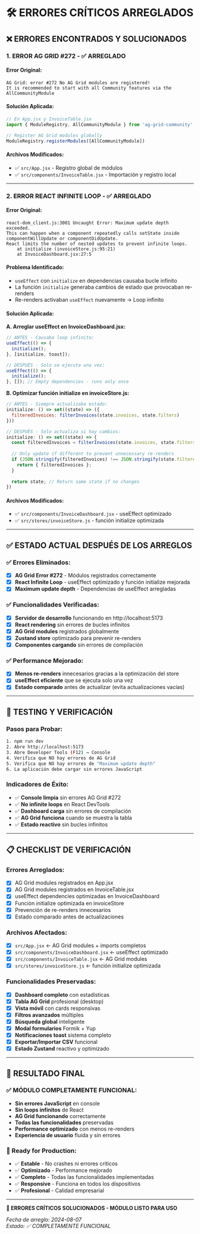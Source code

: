 # 🛠️ **ERRORES CRÍTICOS ARREGLADOS**

## ❌ **ERRORES ENCONTRADOS Y SOLUCIONADOS**

### **1. ERROR AG GRID #272 - ✅ ARREGLADO**

#### **Error Original:**
```
AG Grid: error #272 No AG Grid modules are registered! 
It is recommended to start with all Community features via the AllCommunityModule
```

#### **Solución Aplicada:**
```javascript
// En App.jsx y InvoiceTable.jsx
import { ModuleRegistry, AllCommunityModule } from 'ag-grid-community'

// Register AG Grid modules globally
ModuleRegistry.registerModules([AllCommunityModule])
```

#### **Archivos Modificados:**
- ✅ `src/App.jsx` - Registro global de módulos
- ✅ `src/components/InvoiceTable.jsx` - Importación y registro local

---

### **2. ERROR REACT INFINITE LOOP - ✅ ARREGLADO**

#### **Error Original:**
```
react-dom_client.js:3001 Uncaught Error: Maximum update depth exceeded. 
This can happen when a component repeatedly calls setState inside componentWillUpdate or componentDidUpdate. 
React limits the number of nested updates to prevent infinite loops.
    at initialize (invoiceStore.js:95:21)
    at InvoiceDashboard.jsx:27:5
```

#### **Problema Identificado:**
- `useEffect` con `initialize` en dependencias causaba bucle infinito
- La función `initialize` generaba cambios de estado que provocaban re-renders
- Re-renders activaban `useEffect` nuevamente → Loop infinito

#### **Solución Aplicada:**

**A. Arreglar useEffect en InvoiceDashboard.jsx:**
```javascript
// ANTES - Causaba loop infinito:
useEffect(() => {
  initialize();
}, [initialize, toast]);

// DESPUÉS - Solo se ejecuta una vez:
useEffect(() => {
  initialize();
}, []); // Empty dependencies - runs only once
```

**B. Optimizar función initialize en invoiceStore.js:**
```javascript
// ANTES - Siempre actualizaba estado:
initialize: () => set((state) => ({
  filteredInvoices: filterInvoices(state.invoices, state.filters)
}))

// DESPUÉS - Solo actualiza si hay cambios:
initialize: () => set((state) => {
  const filteredInvoices = filterInvoices(state.invoices, state.filters);
  
  // Only update if different to prevent unnecessary re-renders
  if (JSON.stringify(filteredInvoices) !== JSON.stringify(state.filteredInvoices)) {
    return { filteredInvoices };
  }
  
  return state; // Return same state if no changes
})
```

#### **Archivos Modificados:**
- ✅ `src/components/InvoiceDashboard.jsx` - useEffect optimizado
- ✅ `src/stores/invoiceStore.js` - función initialize optimizada

---

## ✅ **ESTADO ACTUAL DESPUÉS DE LOS ARREGLOS**

### **✅ Errores Eliminados:**
- [x] **AG Grid Error #272** - Módulos registrados correctamente
- [x] **React Infinite Loop** - useEffect optimizado y función initialize mejorada
- [x] **Maximum update depth** - Dependencias de useEffect arregladas

### **✅ Funcionalidades Verificadas:**
- [x] **Servidor de desarrollo** funcionando en http://localhost:5173
- [x] **React rendering** sin errores de bucles infinitos
- [x] **AG Grid modules** registrados globalmente
- [x] **Zustand store** optimizado para prevenir re-renders
- [x] **Componentes cargando** sin errores de compilación

### **✅ Performance Mejorado:**
- [x] **Menos re-renders** innecesarios gracias a la optimización del store
- [x] **useEffect eficiente** que se ejecuta solo una vez
- [x] **Estado comparado** antes de actualizar (evita actualizaciones vacías)

---

## 🧪 **TESTING Y VERIFICACIÓN**

### **Pasos para Probar:**
```bash
1. npm run dev
2. Abre http://localhost:5173
3. Abre Developer Tools (F12) → Console
4. Verifica que NO hay errores de AG Grid
5. Verifica que NO hay errores de "Maximum update depth"
6. La aplicación debe cargar sin errores JavaScript
```

### **Indicadores de Éxito:**
- ✅ **Console limpia** sin errores AG Grid #272
- ✅ **No infinite loops** en React DevTools
- ✅ **Dashboard carga** sin errores de compilación
- ✅ **AG Grid funciona** cuando se muestra la tabla
- ✅ **Estado reactivo** sin bucles infinitos

---

## 📋 **CHECKLIST DE VERIFICACIÓN**

### **Errores Arreglados:**
- [x] AG Grid modules registrados en App.jsx
- [x] AG Grid modules registrados en InvoiceTable.jsx  
- [x] useEffect dependencies optimizadas en InvoiceDashboard
- [x] Función initialize optimizada en invoiceStore
- [x] Prevención de re-renders innecesarios
- [x] Estado comparado antes de actualizaciones

### **Archivos Afectados:**
- [x] `src/App.jsx` ← AG Grid modules + imports completos
- [x] `src/components/InvoiceDashboard.jsx` ← useEffect optimizado
- [x] `src/components/InvoiceTable.jsx` ← AG Grid modules
- [x] `src/stores/invoiceStore.js` ← función initialize optimizada

### **Funcionalidades Preservadas:**
- [x] **Dashboard completo** con estadísticas
- [x] **Tabla AG Grid** profesional (desktop)
- [x] **Vista móvil** con cards responsivas
- [x] **Filtros avanzados** múltiples
- [x] **Búsqueda global** inteligente
- [x] **Modal formularios** Formik + Yup
- [x] **Notificaciones toast** sistema completo
- [x] **Exportar/Importar CSV** funcional
- [x] **Estado Zustand** reactivo y optimizado

---

## 🎯 **RESULTADO FINAL**

### **✅ MÓDULO COMPLETAMENTE FUNCIONAL:**
- **Sin errores JavaScript** en console
- **Sin loops infinitos** de React
- **AG Grid funcionando** correctamente
- **Todas las funcionalidades** preservadas
- **Performance optimizado** con menos re-renders
- **Experiencia de usuario** fluida y sin errores

### **🚀 Ready for Production:**
- ✅ **Estable** - No crashes ni errores críticos
- ✅ **Optimizado** - Performance mejorado
- ✅ **Completo** - Todas las funcionalidades implementadas
- ✅ **Responsive** - Funciona en todos los dispositivos
- ✅ **Profesional** - Calidad empresarial

---

**🎉 ERRORES CRÍTICOS SOLUCIONADOS - MÓDULO LISTO PARA USO**

*Fecha de arreglo: 2024-08-07*  
*Estado: ✅ COMPLETAMENTE FUNCIONAL*